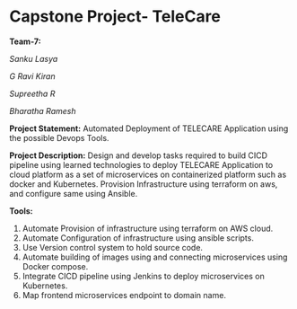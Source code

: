 # Capstone Project- TeleCare


**Team-7:**

_Sanku Lasya_

_G Ravi Kiran_

_Supreetha R_

_Bharatha Ramesh_

**Project Statement:**
Automated Deployment of TELECARE Application using the possible Devops Tools.

**Project Description:**
Design and develop tasks required to build CICD pipeline using learned technologies to deploy TELECARE Application to cloud platform as a set of microservices on containerized platform such as docker and Kubernetes. Provision Infrastructure using terraform on aws, and configure same using Ansible.

**Tools:**
1.	Automate Provision of infrastructure using terraform on AWS cloud.
2.	Automate Configuration of infrastructure using ansible scripts.
3.	Use Version control system to hold source code.
4.	Automate building of images using and connecting microservices using Docker compose.
5.	Integrate CICD pipeline using Jenkins to deploy microservices on Kubernetes.
6.	Map frontend microservices endpoint to domain name.


